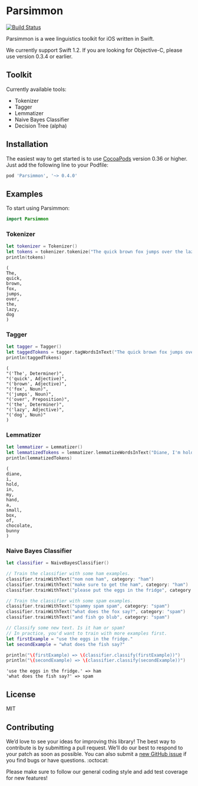 # Parsimmon

[![Build Status](https://travis-ci.org/ayanonagon/Parsimmon.svg?branch=master)](https://travis-ci.org/ayanonagon/Parsimmon)

Parsimmon is a wee linguistics toolkit for iOS written in Swift.

We currently support Swift 1.2. If you are looking for Objective-C, please use version 0.3.4 or earlier.


## Toolkit

Currently available tools:
- Tokenizer
- Tagger
- Lemmatizer
- Naive Bayes Classifier
- Decision Tree (alpha)


## Installation

The easiest way to get started is to use [CocoaPods](http://cocoapods.org/) version 0.36 or higher. Just add the following line to your Podfile:

```ruby
pod 'Parsimmon', '~> 0.4.0'
```


## Examples

To start using Parsimmon:
```swift
import Parsimmon
```


### Tokenizer

```swift
let tokenizer = Tokenizer()
let tokens = tokenizer.tokenize("The quick brown fox jumps over the lazy dog")
println(tokens)
```

```
(
The,
quick,
brown,
fox,
jumps,
over,
the,
lazy,
dog
)
```


### Tagger

```swift
let tagger = Tagger()
let taggedTokens = tagger.tagWordsInText("The quick brown fox jumps over the lazy dog")
println(taggedTokens)
```

```
(
"('The', Determiner)",
"('quick', Adjective)",
"('brown', Adjective)",
"('fox', Noun)",
"('jumps', Noun)",
"('over', Preposition)",
"('the', Determiner)",
"('lazy', Adjective)",
"('dog', Noun)"
)
```


### Lemmatizer

```swift
let lemmatizer = Lemmatizer()
let lemmatizedTokens = lemmatizer.lemmatizeWordsInText("Diane, I'm holding in my hand a small box of chocolate bunnies.")
println(lemmatizedTokens)
```

```
(
diane,
i,
hold,
in,
my,
hand,
a,
small,
box,
of,
chocolate,
bunny
)
```


### Naive Bayes Classifier

```swift
let classifier = NaiveBayesClassifier()

// Train the classifier with some ham examples.
classifier.trainWithText("nom nom ham", category: "ham")
classifier.trainWithText("make sure to get the ham", category: "ham")
classifier.trainWithText("please put the eggs in the fridge", category: "ham")

// Train the classifier with some spam examples.
classifier.trainWithText("spammy spam spam", category: "spam")
classifier.trainWithText("what does the fox say?", category: "spam")
classifier.trainWithText("and fish go blub", category: "spam")

// Classify some new text. Is it ham or spam?
// In practice, you'd want to train with more examples first.
let firstExample = "use the eggs in the fridge."
let secondExample = "what does the fish say?"

println("\(firstExample) => \(classifier.classify(firstExample))")
println("\(secondExample) => \(classifier.classify(secondExample))")
```

```
'use the eggs in the fridge.' => ham
'what does the fish say?' => spam
```

License
----

MIT

Contributing
----

We’d love to see your ideas for improving this library! The best way to contribute is by submitting a pull request. We’ll do our best to respond to your patch as soon as possible. You can also submit a [new GitHub issue](https://github.com/ayanonagon/parsimmon/issues/new) if you find bugs or have questions. :octocat:

Please make sure to follow our general coding style and add test coverage for new features!
